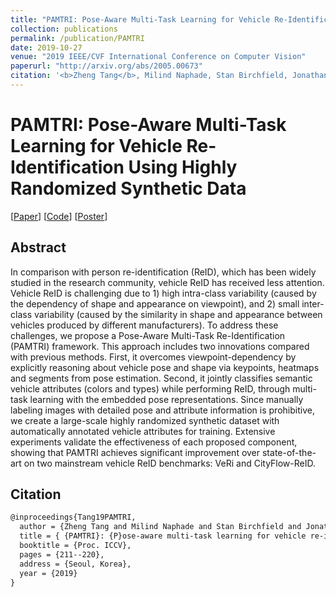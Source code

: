 ```yaml
---
title: "PAMTRI: Pose-Aware Multi-Task Learning for Vehicle Re-Identification Using Highly Randomized Synthetic Data"
collection: publications
permalink: /publication/PAMTRI
date: 2019-10-27
venue: "2019 IEEE/CVF International Conference on Computer Vision"
paperurl: "http://arxiv.org/abs/2005.00673"
citation: '<b>Zheng Tang</b>, Milind Naphade, Stan Birchfield, Jonathan Tremblay, William Hodge, Ratnesh Kumar, Shuo Wang and Xiaodong Yang. "PAMTRI: Pose-Aware Multi-Task Learning for Vehicle Re-Identification Using Highly Randomized Synthetic Data". <i>Proceedings of 2019 IEEE/CVF International Conference on Computer Vision (ICCV 2019)</i>. pp. 211-220. 2019.'
---
```


# PAMTRI: Pose-Aware Multi-Task Learning for Vehicle Re-Identification Using Highly Randomized Synthetic Data

[<a href="http://arxiv.org/abs/2005.00673">Paper</a>]
[<a href="https://github.com/NVlabs/PAMTRI">Code</a>]
[<a href="https://zhengthomastang.github.io/files/PAMTRI_poster.png">Poster</a>]

## Abstract
In comparison with person re-identification (ReID), which has been widely studied in the research community, vehicle ReID has received less attention. Vehicle ReID is challenging due to 1) high intra-class variability (caused by the dependency of shape and appearance on viewpoint), and 2) small inter-class variability (caused by the similarity in shape and appearance between vehicles produced by different manufacturers). To address these challenges, we propose a Pose-Aware Multi-Task Re-Identification (PAMTRI) framework. This approach includes two innovations compared with previous methods. First, it overcomes viewpoint-dependency by explicitly reasoning about vehicle pose and shape via keypoints, heatmaps and segments from pose estimation. Second, it jointly classifies semantic vehicle attributes (colors and types) while performing ReID, through multi-task learning with the embedded pose representations. Since manually labeling images with detailed pose and attribute information is prohibitive, we create a large-scale highly randomized synthetic dataset with automatically annotated vehicle attributes for training. Extensive experiments validate the effectiveness of each proposed component, showing that PAMTRI achieves significant improvement over state-of-the-art on two mainstream vehicle ReID benchmarks: VeRi and CityFlow-ReID.

## Citation
```latex
@inproceedings{Tang19PAMTRI,  
  author = {Zheng Tang and Milind Naphade and Stan Birchfield and Jonathan Tremblay and William Hodge and Ratnesh Kumar and Shuo Wang and Xiaodong Yang},  
  title = { {PAMTRI}: {P}ose-aware multi-task learning for vehicle re-identification using highly randomized synthetic data},  
  booktitle = {Proc. ICCV},  
  pages = {211--220},  
  address = {Seoul, Korea},  
  year = {2019}  
}
